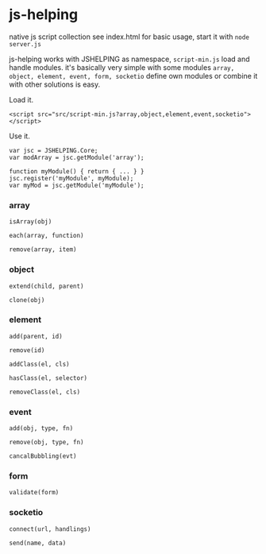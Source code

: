# js-helping

native js script collection see index.html for basic usage, start it with `node server.js`

js-helping works with JSHELPING as namespace, `script-min.js` load and handle modules.
it's basically very simple with some modules `array, object, element, event, form, socketio`
define own modules or combine it with other solutions is easy.

Load it.

    <script src="src/script-min.js?array,object,element,event,socketio"></script>

Use it.

    var jsc = JSHELPING.Core;
    var modArray = jsc.getModule('array');
    
    function myModule() { return { ... } }
    jsc.register('myModule', myModule);
    var myMod = jsc.getModule('myModule');

### array
`isArray(obj)`

`each(array, function)`

`remove(array, item)`

### object
`extend(child, parent)`

`clone(obj)`

### element
`add(parent, id)`

`remove(id)`

`addClass(el, cls)`

`hasClass(el, selector)`

`removeClass(el, cls)`

### event
`add(obj, type, fn)`

`remove(obj, type, fn)`

`cancalBubbling(evt)`

### form
`validate(form)`

### socketio
`connect(url, handlings)`

`send(name, data)`
